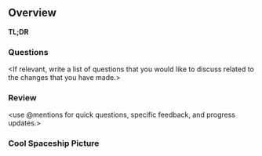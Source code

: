 ## Overview
**TL;DR**
<One to two sentence description of the issue you are encountering or trying to solve.>

### Questions
<If relevant, write a list of questions that you would like to discuss related to the changes that you have made.>

### Review
<use @mentions for quick questions, specific feedback, and progress updates.>

### Cool Spaceship Picture
